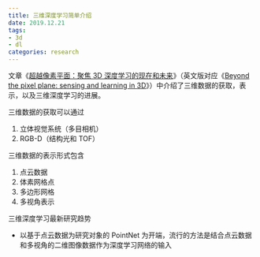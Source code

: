 ```yaml
---
title: 三维深度学习简单介绍
date: 2019.12.21
tags:
- 3d
- dl
categories: research
---
```


文章《<a rel="noreferrer noopener" aria-label="超越像素平面：聚焦3D深度学习的现在和未来（在新窗口打开）" href="https://www.jiqizhixin.com/articles/091203" target="_blank">超越像素平面：聚焦 3D 深度学习的现在和未来</a>》（英文版对应《<a rel="noreferrer noopener" aria-label="Beyond the pixel plane: sensing and learning in 3D（在新窗口打开）" href="https://thegradient.pub/beyond-the-pixel-plane-sensing-and-learning-in-3d/" target="_blank">Beyond the pixel plane: sensing and learning in 3D</a>》）中介绍了三维数据的获取，表示，以及三维深度学习的进展。

<!--more-->

三维数据的获取可以通过

1. 立体视觉系统（多目相机）
2. RGB-D（结构光和 TOF）

三维数据的表示形式包含

1. 点云数据
2. 体素网格点
3. 多边形网格
4. 多视角表示

三维深度学习最新研究趋势

- 以基于点云数据为研究对象的 PointNet 为开端，流行的方法是结合点云数据和多视角的二维图像数据作为深度学习网络的输入